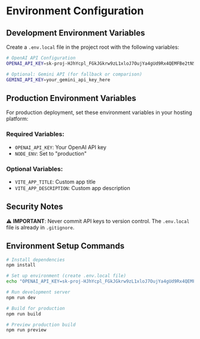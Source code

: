 # Environment Configuration

## Development Environment Variables

Create a `.env.local` file in the project root with the following variables:

```bash
# OpenAI API Configuration
OPENAI_API_KEY=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

# Optional: Gemini API (for fallback or comparison)
GEMINI_API_KEY=your_gemini_api_key_here
```

## Production Environment Variables

For production deployment, set these environment variables in your hosting platform:

### Required Variables:
- `OPENAI_API_KEY`: Your OpenAI API key
- `NODE_ENV`: Set to "production"

### Optional Variables:
- `VITE_APP_TITLE`: Custom app title
- `VITE_APP_DESCRIPTION`: Custom app description

## Security Notes

⚠️ **IMPORTANT**: Never commit API keys to version control. The `.env.local` file is already in `.gitignore`.

## Environment Setup Commands

```bash
# Install dependencies
npm install

# Set up environment (create .env.local file)
echo "OPENAI_API_KEY=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" > .env.local

# Run development server
npm run dev

# Build for production
npm run build

# Preview production build
npm run preview
```
